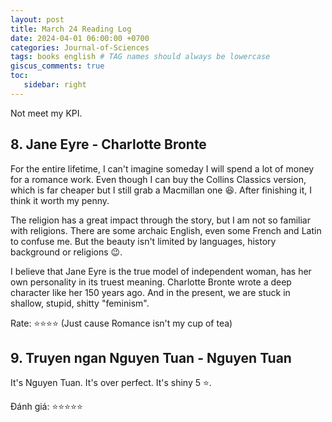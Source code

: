 ```yaml
---
layout: post
title: March 24 Reading Log
date: 2024-04-01 06:00:00 +0700
categories: Journal-of-Sciences
tags: books english # TAG names should always be lowercase
giscus_comments: true
toc:
   sidebar: right
---
```


Not meet my KPI.

## 8. Jane Eyre - Charlotte Bronte

For the entire lifetime, I can't imagine someday I will spend a lot of money for a romance work. Even though I can buy the Collins Classics version, which is far cheaper but I still grab a Macmillan one :laughing:. After finishing it, I think it worth my penny.

The religion has a great impact through the story, but I am not so familiar with religions. There are some archaic English, even some French and Latin to confuse me. But the beauty isn't limited by languages, history background or religions :wink:.

I believe that Jane Eyre is the true model of independent woman, has her own personality in its truest meaning. Charlotte Bronte wrote a deep character like her 150 years ago. And in the present, we are stuck in shallow, stupid, shitty "feminism".

Rate: :star::star::star::star: (Just cause Romance isn't my cup of tea)

## 9. Truyen ngan Nguyen Tuan - Nguyen Tuan

It's Nguyen Tuan. It's over perfect. It's shiny 5 :star:.

Đánh giá: :star::star::star::star::star:
